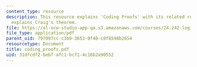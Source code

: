 ```yaml
---
content_type: resource
description: This resource explains 'Coding Proofs' with its related rules. It also
  explains Craig's theorem.
file: https://ol-ocw-studio-app-qa.s3.amazonaws.com/courses/24-242-logic-ii-spring-2004/31dfcdf2bebfafc1bcf14c16b2a90552_coding_proofs.pdf
file_type: application/pdf
parent_uid: 797097cc-c3b9-3653-0f40-c0f8598b2654
resourcetype: Document
title: coding_proofs.pdf
uid: 31dfcdf2-bebf-afc1-bcf1-4c16b2a90552
---
```

